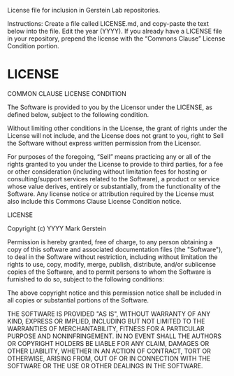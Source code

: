 License file for inclusion in Gerstein Lab repositories.

Instructions: Create a file called LICENSE.md, and copy-paste the text below into the file. Edit the year (YYYY). If you already have a LICENSE file in your repository, prepend the license with the “Commons Clause” License Condition portion.

# LICENSE

COMMON CLAUSE LICENSE CONDITION

The Software is provided to you by the Licensor under the LICENSE, as defined below, subject to the following condition.

Without limiting other conditions in the License, the grant of rights under the License will not include, and the License does not grant to you, right to Sell the Software without express written permission from the Licensor.

For purposes of the foregoing, “Sell” means practicing any or all of the rights granted to you under the License to provide to third parties, for a fee or other consideration (including without limitation fees for hosting or consulting/support services related to the Software), a product or service whose value derives, entirely or substantially, from the functionality of the Software.  Any license notice or attribution required by the License must also include this Commons Clause License Condition notice.

LICENSE

Copyright (c) YYYY Mark Gerstein

Permission is hereby granted, free of charge, to any person obtaining a copy of this software and associated documentation files (the "Software"), to deal in the Software without restriction, including without limitation the rights to use, copy, modify, merge, publish, distribute, and/or sublicense copies of the Software, and to permit persons to whom the Software is furnished to do so, subject to the following conditions:

The above copyright notice and this permission notice shall be included in all copies or substantial portions of the Software.

THE SOFTWARE IS PROVIDED "AS IS", WITHOUT WARRANTY OF ANY KIND, EXPRESS OR IMPLIED, INCLUDING BUT NOT LIMITED TO THE WARRANTIES OF MERCHANTABILITY, FITNESS FOR A PARTICULAR PURPOSE AND NONINFRINGEMENT. IN NO EVENT SHALL THE AUTHORS OR COPYRIGHT HOLDERS BE LIABLE FOR ANY CLAIM, DAMAGES OR OTHER LIABILITY, WHETHER IN AN ACTION OF CONTRACT, TORT OR OTHERWISE, ARISING FROM, OUT OF OR IN CONNECTION WITH THE SOFTWARE OR THE USE OR OTHER DEALINGS IN THE SOFTWARE.

